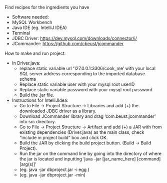 Find recipes for the ingredients you have


* Software needed:
* MySQL Workbench
* Java IDE (eg. IntelliJ IDEA)
* Terminal
* JDBC Driver: https://dev.mysql.com/downloads/connector/j/
* JCommander: https://github.com/cbeust/jcommander

How to make and run project:
* In Driver.java:
  * replace static variable url ‘127.0.0.1:3306/cook_me’ with your local SQL server address corresponding to the imported database schema
  * Replace static variable user with your mysql root userID
  * Replace static variable password with your mysql root password
  * Build the .jar file.
* Instructions for IntelliJIdea:
  * Go to File -> Project Structure -> Libraries and add (+) the downloaded JDBC driver as a library.
  * Download JCommander library and drag ‘com.beust.jcommander’ into src directory.
  * Go to File -> Project Structure -> Artifact and add (+) a JAR with from existing dependencies (Driver.java) as the main class, check “include in project build” box and click OK.
  * Build the JAR by clicking the build project button. (Build -> Build Project).
  * Run the jar on the command line by going into the directory of where the jar is located and inputting ‘java -jar [jar_name_here] [command] [arg(s)]’
  * (eg. java -jar dbproject.jar -i egg )
  * (eg. java -jar dbproject.jar -min)
